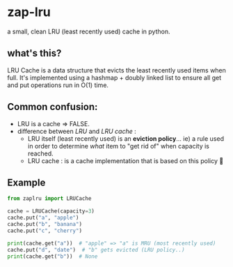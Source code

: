 # zap-lru

a small, clean LRU (least recently used) cache in python.

## what's this?

LRU Cache is a data structure that evicts the least recently used items when full. It's implemented using a hashmap + doubly linked list to ensure all get and put operations run in O(1) time.

## Common confusion:
- LRU is a cache => FALSE.
- difference between *LRU* and *LRU cache* :
    - LRU itself (least recently used) is an **eviction policy**... ie) a rule used in order to determine *what* item to "get rid of" when capacity is reached.
    - LRU cache : is a cache implementation that is based on this policy 🙂

## Example

```python
from zaplru import LRUCache

cache = LRUCache(capacity=3)
cache.put("a", "apple")
cache.put("b", "banana")
cache.put("c", "cherry")

print(cache.get("a"))  # "apple" => "a" is MRU (most recently used)
cache.put("d", "date")  # "b" gets evicted (LRU policy..)
print(cache.get("b"))  # None
```